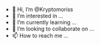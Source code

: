 - 👋 Hi, I’m @Kryptomoriss
- 👀 I’m interested in ...
- 🌱 I’m currently learning ...
- 💞️ I’m looking to collaborate on ...
- 📫 How to reach me ...

<!---
Kryptomoriss/Kryptomoriss is a ✨ special ✨ repository because its `README.md` (this file) appears on your GitHub profile.
You can click the Preview link to take a look at your changes.
--->
